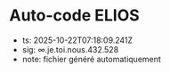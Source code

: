 # Auto-code ELIOS
- ts: 2025-10-22T07:18:09.241Z
- sig: ∞.je.toi.nous.432.528
- note: fichier généré automatiquement